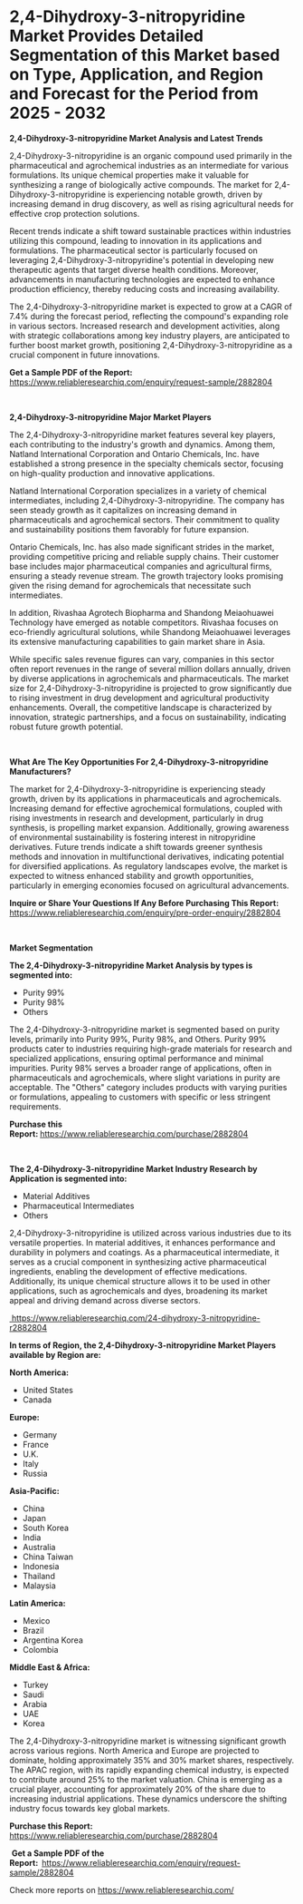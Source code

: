 <p><h1>2,4-Dihydroxy-3-nitropyridine Market Provides Detailed Segmentation of this Market based on Type, Application, and Region and Forecast for the Period from 2025 - 2032</h1></p><p><strong>2,4-Dihydroxy-3-nitropyridine Market Analysis and Latest Trends</strong></p>
<p><p>2,4-Dihydroxy-3-nitropyridine is an organic compound used primarily in the pharmaceutical and agrochemical industries as an intermediate for various formulations. Its unique chemical properties make it valuable for synthesizing a range of biologically active compounds. The market for 2,4-Dihydroxy-3-nitropyridine is experiencing notable growth, driven by increasing demand in drug discovery, as well as rising agricultural needs for effective crop protection solutions.</p><p>Recent trends indicate a shift toward sustainable practices within industries utilizing this compound, leading to innovation in its applications and formulations. The pharmaceutical sector is particularly focused on leveraging 2,4-Dihydroxy-3-nitropyridine's potential in developing new therapeutic agents that target diverse health conditions. Moreover, advancements in manufacturing technologies are expected to enhance production efficiency, thereby reducing costs and increasing availability.</p><p>The 2,4-Dihydroxy-3-nitropyridine market is expected to grow at a CAGR of 7.4% during the forecast period, reflecting the compound's expanding role in various sectors. Increased research and development activities, along with strategic collaborations among key industry players, are anticipated to further boost market growth, positioning 2,4-Dihydroxy-3-nitropyridine as a crucial component in future innovations.</p></p>
<p><strong>Get a Sample PDF of the Report:&nbsp;</strong> <a href="https://www.reliableresearchiq.com/enquiry/request-sample/2882804?utm_campaign=3314&utm_medium=2&utm_source=Github&utm_content=ia&utm_term=13032025&utm_id=24-dihydroxy-3-nitropyridine">https://www.reliableresearchiq.com/enquiry/request-sample/2882804</a></p>
<p>&nbsp;</p>
<p><strong>2,4-Dihydroxy-3-nitropyridine Major Market Players</strong></p>
<p><p>The 2,4-Dihydroxy-3-nitropyridine market features several key players, each contributing to the industry's growth and dynamics. Among them, Natland International Corporation and Ontario Chemicals, Inc. have established a strong presence in the specialty chemicals sector, focusing on high-quality production and innovative applications.</p><p>Natland International Corporation specializes in a variety of chemical intermediates, including 2,4-Dihydroxy-3-nitropyridine. The company has seen steady growth as it capitalizes on increasing demand in pharmaceuticals and agrochemical sectors. Their commitment to quality and sustainability positions them favorably for future expansion.</p><p>Ontario Chemicals, Inc. has also made significant strides in the market, providing competitive pricing and reliable supply chains. Their customer base includes major pharmaceutical companies and agricultural firms, ensuring a steady revenue stream. The growth trajectory looks promising given the rising demand for agrochemicals that necessitate such intermediates.</p><p>In addition, Rivashaa Agrotech Biopharma and Shandong Meiaohuawei Technology have emerged as notable competitors. Rivashaa focuses on eco-friendly agricultural solutions, while Shandong Meiaohuawei leverages its extensive manufacturing capabilities to gain market share in Asia.</p><p>While specific sales revenue figures can vary, companies in this sector often report revenues in the range of several million dollars annually, driven by diverse applications in agrochemicals and pharmaceuticals. The market size for 2,4-Dihydroxy-3-nitropyridine is projected to grow significantly due to rising investment in drug development and agricultural productivity enhancements. Overall, the competitive landscape is characterized by innovation, strategic partnerships, and a focus on sustainability, indicating robust future growth potential.</p></p>
<p>&nbsp;</p>
<p><strong>What Are The Key Opportunities For 2,4-Dihydroxy-3-nitropyridine Manufacturers?</strong></p>
<p><p>The market for 2,4-Dihydroxy-3-nitropyridine is experiencing steady growth, driven by its applications in pharmaceuticals and agrochemicals. Increasing demand for effective agrochemical formulations, coupled with rising investments in research and development, particularly in drug synthesis, is propelling market expansion. Additionally, growing awareness of environmental sustainability is fostering interest in nitropyridine derivatives. Future trends indicate a shift towards greener synthesis methods and innovation in multifunctional derivatives, indicating potential for diversified applications. As regulatory landscapes evolve, the market is expected to witness enhanced stability and growth opportunities, particularly in emerging economies focused on agricultural advancements.</p></p>
<p><strong>Inquire or Share Your Questions If Any Before Purchasing This Report:</strong> <a href="https://www.reliableresearchiq.com/enquiry/pre-order-enquiry/2882804?utm_campaign=3314&utm_medium=2&utm_source=Github&utm_content=ia&utm_term=13032025&utm_id=24-dihydroxy-3-nitropyridine">https://www.reliableresearchiq.com/enquiry/pre-order-enquiry/2882804</a></p>
<p>&nbsp;</p>
<p><strong>Market Segmentation</strong></p>
<p><strong>The 2,4-Dihydroxy-3-nitropyridine Market Analysis by types is segmented into:</strong></p>
<p><ul><li>Purity 99%</li><li>Purity 98%</li><li>Others</li></ul></p>
<p><p>The 2,4-Dihydroxy-3-nitropyridine market is segmented based on purity levels, primarily into Purity 99%, Purity 98%, and Others. Purity 99% products cater to industries requiring high-grade materials for research and specialized applications, ensuring optimal performance and minimal impurities. Purity 98% serves a broader range of applications, often in pharmaceuticals and agrochemicals, where slight variations in purity are acceptable. The "Others" category includes products with varying purities or formulations, appealing to customers with specific or less stringent requirements.</p></p>
<p><strong>Purchase this Report:&nbsp;</strong><a href="https://www.reliableresearchiq.com/purchase/2882804?utm_campaign=3314&utm_medium=2&utm_source=Github&utm_content=ia&utm_term=13032025&utm_id=24-dihydroxy-3-nitropyridine">https://www.reliableresearchiq.com/purchase/2882804</a></p>
<p>&nbsp;</p>
<p><strong>The 2,4-Dihydroxy-3-nitropyridine Market Industry Research by Application is segmented into:</strong></p>
<p><ul><li>Material Additives</li><li>Pharmaceutical Intermediates</li><li>Others</li></ul></p>
<p><p>2,4-Dihydroxy-3-nitropyridine is utilized across various industries due to its versatile properties. In material additives, it enhances performance and durability in polymers and coatings. As a pharmaceutical intermediate, it serves as a crucial component in synthesizing active pharmaceutical ingredients, enabling the development of effective medications. Additionally, its unique chemical structure allows it to be used in other applications, such as agrochemicals and dyes, broadening its market appeal and driving demand across diverse sectors.</p></p>
<p><a href="https://www.reliableresearchiq.com/24-dihydroxy-3-nitropyridine-r2882804?utm_campaign=3314&utm_medium=2&utm_source=Github&utm_content=ia&utm_term=13032025&utm_id=24-dihydroxy-3-nitropyridine">&nbsp;https://www.reliableresearchiq.com/24-dihydroxy-3-nitropyridine-r2882804</a></p>
<p><strong>In terms of Region, the 2,4-Dihydroxy-3-nitropyridine Market Players available by Region are:</strong></p>
<p>
    <p> <strong> North America: </strong>
        <ul>
            <li>United States</li>
            <li>Canada</li>
        </ul>
        </p> 
    <p> <strong> Europe: </strong>
        <ul>
            <li>Germany</li>
            <li>France</li>
            <li>U.K.</li>
            <li>Italy</li>
            <li>Russia</li>
        </ul>
        </p> 
    <p> <strong> Asia-Pacific: </strong>
        <ul>
            <li>China</li>
            <li>Japan</li>
            <li>South Korea</li>
            <li>India</li>
            <li>Australia</li>
            <li>China Taiwan</li>
            <li>Indonesia</li>
            <li>Thailand</li>
            <li>Malaysia</li>
        </ul>
        </p> 
    <p> <strong> Latin America: </strong>
        <ul>
            <li>Mexico</li>
            <li>Brazil</li>
            <li>Argentina Korea</li>
            <li>Colombia</li>
        </ul>
        </p> 
    <p> <strong> Middle East & Africa: </strong>
        <ul>
            <li>Turkey</li>
            <li>Saudi</li>
            <li>Arabia</li>
            <li>UAE</li>
            <li>Korea</li>
        </ul>
    </p>
    </p>
<p><p>The 2,4-Dihydroxy-3-nitropyridine market is witnessing significant growth across various regions. North America and Europe are projected to dominate, holding approximately 35% and 30% market shares, respectively. The APAC region, with its rapidly expanding chemical industry, is expected to contribute around 25% to the market valuation. China is emerging as a crucial player, accounting for approximately 20% of the share due to increasing industrial applications. These dynamics underscore the shifting industry focus towards key global markets.</p></p>
<p><strong>Purchase this Report: </strong><a href="https://www.reliableresearchiq.com/purchase/2882804?utm_campaign=3314&utm_medium=2&utm_source=Github&utm_content=ia&utm_term=13032025&utm_id=24-dihydroxy-3-nitropyridine">https://www.reliableresearchiq.com/purchase/2882804</a></p>
<p>&nbsp;<strong>Get a Sample PDF of the Report:&nbsp;&nbsp;</strong><a href="https://www.reliableresearchiq.com/enquiry/request-sample/2882804?utm_campaign=3314&utm_medium=2&utm_source=Github&utm_content=ia&utm_term=13032025&utm_id=24-dihydroxy-3-nitropyridine">https://www.reliableresearchiq.com/enquiry/request-sample/2882804</a></p>
<p><strong></strong></p>
<p>Check more reports on <a href="https://www.reliableresearchiq.com/?utm_campaign=3314&utm_medium=2&utm_source=Github&utm_content=ia&utm_term=13032025&utm_id=24-dihydroxy-3-nitropyridine">https://www.reliableresearchiq.com/</a></p>